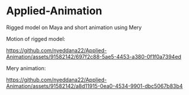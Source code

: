 # Applied-Animation
Rigged model on Maya and short animation using Mery

Motion of rigged model: 

https://github.com/nyeddana22/Applied-Animation/assets/91582142/697f2c88-5ae5-4453-a380-0f1f0a7394ed

Mery animation:

https://github.com/nyeddana22/Applied-Animation/assets/91582142/a8d11915-0ea0-4534-9901-dbc5067b83b4

